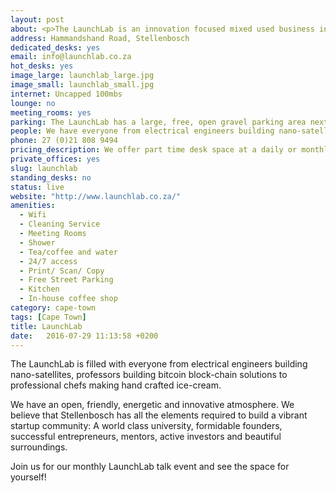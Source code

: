 ```yaml
---
layout: post
about: <p>The LaunchLab is an innovation focused mixed used business incubator. We have fast internet, great coffee and formidable founders building startup companies.</p>
address: Hammandshand Road, Stellenbosch
dedicated_desks: yes
email: info@launchlab.co.za
hot_desks: yes
image_large: launchlab_large.jpg
image_small: launchlab_small.jpg
internet: Uncapped 100mbs
lounge: no
meeting_rooms: yes
parking: The LaunchLab has a large, free, open gravel parking area next to our building. You won't find easier parking in Stellenbosch.
people: We have everyone from electrical engineers building nano-satellites, professors building bitcoin block-chain solutions to professional chefs making hand crafted ice-cream.
phone: 27 (0)21 808 9494
pricing_description: We offer part time desk space at a daily or monthly rate. Boardrooms are available to rent hourly. Full time desks and office space are only available to approved applicants. Please apply online.
private_offices: yes
slug: launchlab
standing_desks: no
status: live
website: "http://www.launchlab.co.za/"
amenities:
  - Wifi
  - Cleaning Service
  - Meeting Rooms
  - Shower
  - Tea/coffee and water
  - 24/7 access
  - Print/ Scan/ Copy
  - Free Street Parking
  - Kitchen
  - In-house coffee shop
category: cape-town
tags: [Cape Town]
title: LaunchLab
date:   2016-07-29 11:13:58 +0200
---
```

<p>The LaunchLab is filled with everyone from electrical engineers building nano-satellites, professors building bitcoin block-chain solutions to professional chefs making hand crafted ice-cream.</p>
<p>We have an open, friendly, energetic and innovative atmosphere. We believe that Stellenbosch has all the elements required to build a vibrant startup community: A world class university, formidable founders, successful entrepreneurs, mentors, active investors and beautiful surroundings.</p>
<p>Join us for our monthly LaunchLab talk event and see the space for yourself!</p>
